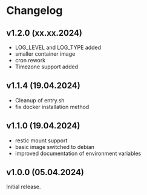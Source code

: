 # Changelog

## v1.2.0 (xx.xx.2024)

- LOG_LEVEL and LOG_TYPE added
- smaller container image
- cron rework
- Timezone support added

## v1.1.4 (19.04.2024)

- Cleanup of entry.sh
- fix docker installation method

## v1.1.0 (19.04.2024)

- restic mount support
- basic image switched to debian
- improved documentation of environment variables

## v1.0.0 (05.04.2024)

Initial release.

